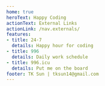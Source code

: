 ```yaml
---
home: true
heroText: Happy Coding
actionText: External Links
actionLink: /nav.externals/
features:
- title: 24·7 
  details: Happy hour for coding
- title: 996
  details: Daily work schedule
- title: 996.icu
  details: Put me on the board
footer: TK Sun | tksun14@gmail.com
---
```


